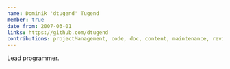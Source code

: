 ```yaml
---
name: Dominik 'dtugend' Tugend
member: true
date_from: 2007-03-01
links: https://github.com/dtugend
contributions: projectManagement, code, doc, content, maintenance, review, question, bug
---
```

Lead programmer.
